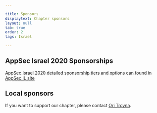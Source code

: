 ```yaml
---

title: Sponsors
displaytext: Chapter sponsors
layout: null
tab: true
order: 2
tags: Israel

---
```


## AppSec Israel 2020 Sponsorships

[AppSec Israel 2020 detailed sponsorship tiers and options can found in AppSec IL site](https://appsecil.org/Sponsors)

## Local sponsors

If you want to support our chapter, please contact [Ori Troyna](mailto:ori.troyna@owasp.org). 